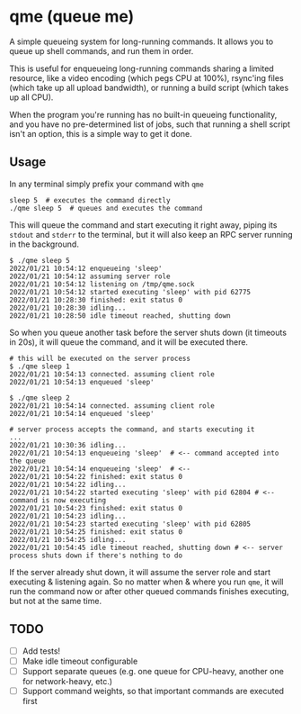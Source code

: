 # qme (queue me)

A simple queueing system for long-running commands. It allows you to queue up shell commands, and run them in order.

This is useful for enqueueing long-running commands sharing a limited resource, like a video encoding (which pegs CPU at
100%), rsync'ing files (which take up all upload bandwidth), or running a build script (which takes up all CPU).

When the program you're running has no built-in queueing functionality, and you have no pre-determined list of jobs,
such that running a shell script isn't an option, this is a simple way to get it done.

## Usage

In any terminal simply prefix your command with `qme`

```shell
sleep 5  # executes the command directly
./qme sleep 5  # queues and executes the command
```

This will queue the command and start executing it right away, piping its `stdout` and `stderr` to the terminal, but it
will also keep an RPC server running in the background.

```shell
$ ./qme sleep 5
2022/01/21 10:54:12 enqueueing 'sleep'
2022/01/21 10:54:12 assuming server role
2022/01/21 10:54:12 listening on /tmp/qme.sock
2022/01/21 10:54:12 started executing 'sleep' with pid 62775
2022/01/21 10:28:30 finished: exit status 0
2022/01/21 10:28:30 idling...
2022/01/21 10:28:50 idle timeout reached, shutting down
```

So when you queue another task before the server shuts down (it timeouts in 20s), it will queue the command, and it will
be executed there.

```shell
# this will be executed on the server process
$ ./qme sleep 1
2022/01/21 10:54:13 connected. assuming client role
2022/01/21 10:54:13 enqueued 'sleep'

$ ./qme sleep 2
2022/01/21 10:54:14 connected. assuming client role
2022/01/21 10:54:14 enqueued 'sleep'
```

```shell
# server process accepts the command, and starts executing it  
...
2022/01/21 10:30:36 idling...
2022/01/21 10:54:13 enqueueing 'sleep'  # <-- command accepted into the queue
2022/01/21 10:54:14 enqueueing 'sleep'  # <-- 
2022/01/21 10:54:22 finished: exit status 0
2022/01/21 10:54:22 idling...
2022/01/21 10:54:22 started executing 'sleep' with pid 62804 # <-- command is now executing
2022/01/21 10:54:23 finished: exit status 0
2022/01/21 10:54:23 idling...
2022/01/21 10:54:23 started executing 'sleep' with pid 62805
2022/01/21 10:54:25 finished: exit status 0
2022/01/21 10:54:25 idling...
2022/01/21 10:54:45 idle timeout reached, shutting down # <-- server process shuts down if there's nothing to do
```

If the server already shut down, it will assume the server role and start executing & listening again. So no matter when
& where you run `qme`, it will run the command now or after other queued commands finishes executing, but not at the
same time.


## TODO
- [ ] Add tests!
- [ ] Make idle timeout configurable
- [ ] Support separate queues (e.g. one queue for CPU-heavy, another one for network-heavy, etc.)
- [ ] Support command weights, so that important commands are executed first